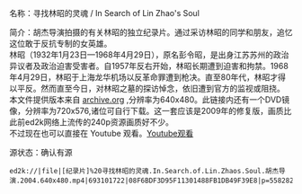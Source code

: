 名称：寻找林昭的灵魂 / In Search of Lin Zhao's Soul

简介：胡杰导演拍摄的有关林昭的独立纪录片。通过采访林昭的同学和朋友，追忆这位敢于反抗专制的女英雄。  
林昭（1932年1月23日—1968年4月29日），原名彭令昭，是出身江苏苏州的政治异议者及政治迫害受害者。自1957年反右开始，林昭长期遭到迫害和拘禁。1968年4月29日，林昭于上海龙华机场以反革命罪遭到枪决。直至80年代，林昭才得以平反。然而直至今日，对林昭之墓的探访悼念，依旧遭到官方的监视或阻挠。  
本文件提供版本来自 [archive.org](https://archive.org/details/In_Search_of_Lin_Zhaos_Soul_Hu_Jie_2004) ,分辨率为640x480。此链接内还有一个DVD镜像，分辨率为720x576,诸位可自行下载。这一套应该是2009年的修复版，画质比此前ed2k网络上流传的240p资源画质好不少。  
不过现在也可以直接在 Youtube 观看。[Youtube观看](https://www.youtube.com/watch?v=GSQSN1Xp8Mk)

源状态：确认有源

```
ed2k://|file|[纪录片]%20寻找林昭的灵魂.In.Search.of.Lin.Zhaos.Soul.胡杰导演.2004.640x480.mp4|693101722|08F6BDF3D95F11301488FB1DB49F39E8|p=558282ED0CB42F2F030CF098F2440C06:C339F58BCCFDC6B756C895C9B0A91EFC:C86A2D07472B992F2AEA49C83AA377D3:7E8A7A920C3A63A55255DCD4BB66B17C:B244ADB80BC0DF9A7569D05EE1CAA8DE:27E5CDD048A89EF9C55DE60D16ABB50A:FD1C894B548EFE5EB8921D1B6414C70F:CED7AD5A32D651C55E68FBAC06B19613:68CF5A1794C3A83B88A61E00B24D380A:EF983EFB15B0E76DE317FFC7718E8F7F:76BF6BD6DAC81D8301B6831DEC0CBCE9:7B5709909CCEE7C6628338F03BB93C69:A441B66749CFCCE348B6A6BAAE66DF2C:B5B3FBDF5C1DF8B17F2B42B2E6D5B599:84138E3940573278388CF4E425A276CD:792158EFB91C9BCD122A275959C84D38:D7097B7AB650C8994D340A33AC06AD90:AAE7ACE42E1A243FC1BF7161D97E633E:60887D40CD5C58C8B187EB9DA5AFCCCF:16BFE985E96DF2DF42C9608B5F2FB600:8881D0F701AC09938C21F0BEAE9CB30A:39B88F8A223FBD17CAD8BB569AC22EF0:8850E109021F5681037EDD188F2B0B32:7B82FAD260CE6107DC8D215C451AE52B:4DA7EF8069B3A1135BD8ED73C23318EE:0053620AA30AA92B2B8D3868005C398C:4E489A01B36E22A21A7B63249A2667EB:3284D68E917FA6F557F006568934A5D7:1D74154F334162A1965C1C0A9CCEA59B:061FBC044595B7A0FDF00368E3089394:53822B11737A67836B9B73975403918F:399406F0E1FE7246B300F57F65DE1069:B02BC1014534294DD489624B7934E9DA:DB2E9866165BEE6F9FED29B90081FE35:0F0557B0B042B84F74CB441E2A0FF328:DDD6D1A109B494DE2DFE1D5F05789A50:2F8A703BA620330C061FB373DFA12BE7:CA0DDC4A3217B992151A325E7448A642:C491FDE62395CD2A90B782C5E1B97361:F40A146A7BFF88039FC6CB3A0513638F:423EEDBDF24E514A0F330B00C9432B9E:1F2BF807E15F79BC6B436E818713A615:EFC917654CFD5DEB37E66C495FE919E7:2C000C025415BC50EAA6EE9E8842B8BE:E7AD037316227124071903F64296070A:7B7A466847EFA4056FAEF02035FFC901:4A2F4AD630C622DCD398146520C1D180:4C0D957270ACC26E1BC8B20F0BDB111F:909F0EA91B233039FD46DFC72E93D272:62C5D1003D129A5EFCB87EEB2179A9FD:B86EEA623D799507644A59E25A625354:2170E22E6DBB24E57AF9C007D3EE0931:3443CADAE981ED89D432F0BE0F13C726:EE354958DC3356BD68BEB88BC36EE848:94D64BE6D2438D18E68B0EB1B44B3980:0D832D885D29D0703420796ACBDCD467:0C99D455AA11F12C65FBD9658B70469E:AD00A12591DB1AA6AD007D78F144CDC6:764892D1BD5F6FDEAB9E1B6897D20A0D:A6741DAE915B0ABE12676E7CE2B21F45:F97BC3A5306EBEBD2F77A29C553BFF1E:6DAB31FC0784DB5559B6747F183729DC:60279381AE5A2A56A8193F5CBCFD4654:F3E402E461BA076B7544523A5C9CD122:57D0B37E5D4AF7E86B02440CC36C45D5:9DC847ED8B941D4DA5EDE8A1CE1F68C8:67C5B39770FE8E97F75B13D82F2F0024:9E13D6F16DC3FFF5BFA90E200069F5C4:8597D610A5DA3B75782A95B430194F56:ED108FE5CE3AE01DE34389DF596D607F:91FDBB82B094848391CF019CA035DEC3:EDB14BBE173F45390E4C8F7774C3AF42|h=SNOANFNDM2FEWTSX53WXZKFUZNDHHU5V|/
```
